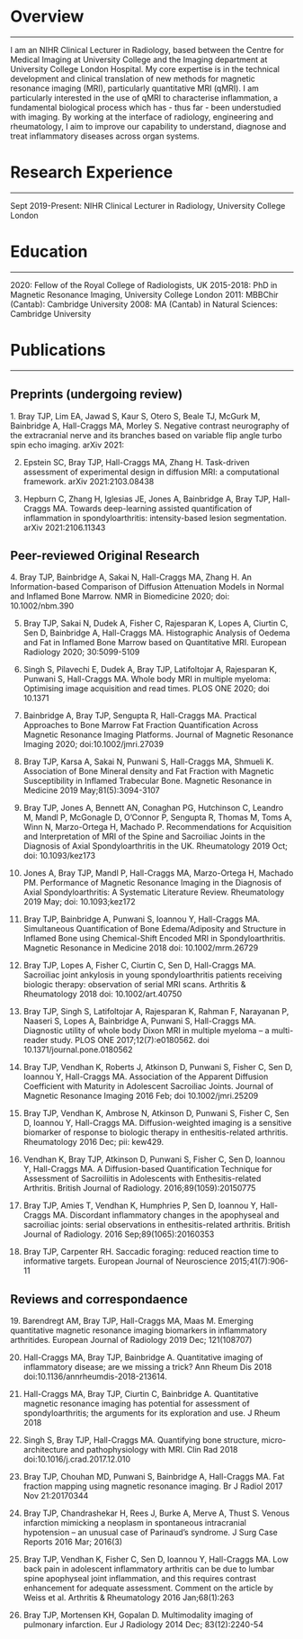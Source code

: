 <h1> Overview </h1>
<hr>
I am an NIHR Clinical Lecturer in Radiology, based between the Centre for Medical Imaging at University College and the Imaging department at University College London Hospital. My core expertise is in the technical development and clinical translation of new methods for magnetic resonance imaging (MRI), particularly quantitative MRI (qMRI). I am particularly interested in the use of qMRI to characterise inflammation, a fundamental biological process which has - thus far - been understudied with imaging. By working at the interface of radiology, engineering and rheumatology, I aim to improve our capability to understand, diagnose and treat inflammatory diseases across organ systems. 

<h1> Research Experience </h1>
<hr>
Sept 2019-Present: NIHR Clinical Lecturer in Radiology, University College London

<h1> Education </h1>
<hr>
2020: Fellow of the Royal College of Radiologists, UK
2015-2018: PhD in Magnetic Resonance Imaging, University College London
2011: MBBChir (Cantab): Cambridge University
2008: MA (Cantab) in Natural Sciences: Cambridge University

<h1> Publications </h1>
<hr>
<h2>Preprints (undergoing review)</h2>
1.	Bray TJP, Lim EA, Jawad S, Kaur S, Otero S, Beale TJ, McGurk M, Bainbridge A, Hall-Craggs MA, Morley S. Negative contrast neurography of the extracranial nerve and its branches based on variable flip angle turbo spin echo imaging. arXiv 2021:

2.	Epstein SC, Bray TJP, Hall-Craggs MA, Zhang H. Task-driven assessment of experimental design in diffusion MRI: a computational framework. arXiv 2021:2103.08438

3.	Hepburn C, Zhang H, Iglesias JE, Jones A, Bainbridge A, Bray TJP, Hall-Craggs MA. Towards deep-learning assisted quantification of inflammation in spondyloarthritis: intensity-based lesion segmentation. arXiv 2021:2106.11343

<h2>Peer-reviewed Original Research </h2>
4.	Bray TJP, Bainbridge A, Sakai N, Hall-Craggs MA, Zhang H. An Information-based Comparison of Diffusion Attenuation Models in Normal and Inflamed Bone Marrow. NMR in Biomedicine 2020; doi: 10.1002/nbm.390

5.	Bray TJP, Sakai N, Dudek A, Fisher C, Rajesparan K, Lopes A, Ciurtin C, Sen D, Bainbridge A, Hall-Craggs MA. Histographic Analysis of Oedema and Fat in Inflamed Bone Marrow based on Quantitative MRI. European Radiology 2020; 30:5099-5109

6.	Singh S, Pilavechi E, Dudek A, Bray TJP, Latifoltojar A, Rajesparan K, Punwani S, Hall-Craggs MA. Whole body MRI in multiple myeloma: Optimising image acquisition and read times. PLOS ONE 2020; doi 10.1371

7.	Bainbridge A, Bray TJP, Sengupta R, Hall-Craggs MA. Practical Approaches to Bone Marrow Fat Fraction Quantification Across Magnetic Resonance Imaging Platforms. Journal of Magnetic Resonance Imaging 2020; doi:10.1002/jmri.27039	

8.	Bray TJP, Karsa A, Sakai N, Punwani S, Hall-Craggs MA, Shmueli K. Association of Bone Mineral density and Fat Fraction with Magnetic Susceptibility in Inflamed Trabecular Bone. Magnetic Resonance in Medicine 2019 May;81(5):3094-3107

9.	Bray TJP, Jones A, Bennett AN, Conaghan PG, Hutchinson C, Leandro M, Mandl P, McGonagle D, O’Connor P, Sengupta R, Thomas M, Toms A, Winn N, Marzo-Ortega H, Machado P. Recommendations for Acquisition and Interpretation of MRI of the Spine and Sacroiliac Joints in the Diagnosis of Axial Spondyloarthritis in the UK. Rheumatology 2019 Oct; doi: 10.1093/kez173

10.	Jones A, Bray TJP, Mandl P, Hall-Craggs MA, Marzo-Ortega H, Machado PM. Performance of Magnetic Resonance Imaging in the Diagnosis of Axial Spondyloarthritis: A Systematic Literature Review. Rheumatology 2019 May; doi: 10.1093;kez172

11.	Bray TJP, Bainbridge A, Punwani S, Ioannou Y, Hall-Craggs MA. Simultaneous Quantification of Bone Edema/Adiposity and Structure in Inflamed Bone using Chemical-Shift Encoded MRI in Spondyloarthritis. Magnetic Resonance in Medicine 2018 doi: 10.1002/mrm.26729

12.	Bray TJP, Lopes A, Fisher C, Ciurtin C, Sen D, Hall-Craggs MA. Sacroiliac joint ankylosis in young spondyloarthritis patients receiving biologic therapy: observation of serial MRI scans. Arthritis & Rheumatology 2018 doi: 10.1002/art.40750 

13.	Bray TJP, Singh S, Latifoltojar A, Rajesparan K, Rahman F, Narayanan P, Naaseri S, Lopes A, Bainbridge A, Punwani S, Hall-Craggs MA. Diagnostic utility of whole body Dixon MRI in multiple myeloma – a multi-reader study. PLOS ONE 2017;12(7):e0180562. doi 10.1371/journal.pone.0180562 

14.	Bray TJP, Vendhan K, Roberts J, Atkinson D, Punwani S, Fisher C, Sen D, Ioannou Y, Hall-Craggs MA. Association of the Apparent Diffusion Coefficient with Maturity in Adolescent Sacroiliac Joints. Journal of Magnetic Resonance Imaging 2016 Feb; doi 10.1002/jmri.25209

15.	Bray TJP, Vendhan K, Ambrose N, Atkinson D, Punwani S, Fisher C, Sen D, Ioannou Y, Hall-Craggs MA. Diffusion-weighted imaging is a sensitive biomarker of response to biologic therapy in enthesitis-related arthritis. Rheumatology 2016 Dec; pii: kew429.

16.	Vendhan K, Bray TJP, Atkinson D, Punwani S, Fisher C, Sen D, Ioannou Y, Hall-Craggs MA. A Diffusion-based Quantification Technique for Assessment of Sacroiliitis in Adolescents with Enthesitis-related Arthritis. British Journal of Radiology. 2016;89(1059):20150775

17.	Bray TJP, Amies T, Vendhan K, Humphries P, Sen D, Ioannou Y, Hall-Craggs MA. Discordant inflammatory changes in the apophyseal and sacroiliac joints: serial observations in enthesitis-related arthritis. British Journal of Radiology. 2016 Sep;89(1065):20160353

18.	Bray TJP, Carpenter RH. Saccadic foraging: reduced reaction time to informative targets. European Journal of Neuroscience 2015;41(7):906-11

<h2>Reviews and correspondaence </h2>
19.	Barendregt AM, Bray TJP, Hall-Craggs MA, Maas M. Emerging quantitative magnetic resonance imaging biomarkers in inflammatory arthritides. European Journal of Radiology 2019 Dec; 121(108707)

20.	Hall-Craggs MA, Bray TJP, Bainbridge A. Quantitative imaging of inflammatory disease; are we missing a trick? Ann Rheum Dis 2018 doi:10.1136/annrheumdis-2018-213614.

21.	Hall-Craggs MA, Bray TJP, Ciurtin C, Bainbridge A. Quantitative magnetic resonance imaging has potential for assessment of spondyloarthritis; the arguments for its exploration and use. J Rheum 2018

22.	Singh S, Bray TJP, Hall-Craggs MA. Quantifying bone structure, micro-architecture and pathophysiology with MRI. Clin Rad 2018 doi:10.1016/j.crad.2017.12.010

23.	Bray TJP, Chouhan MD, Punwani S, Bainbridge A, Hall-Craggs MA. Fat fraction mapping using magnetic resonance imaging. Br J Radiol 2017 Nov 21:20170344

24.	Bray TJP, Chandrashekar H, Rees J, Burke A, Merve A, Thust S. Venous infarction mimicking a neoplasm in spontaneous intracranial hypotension – an unusual case of Parinaud’s syndrome. J Surg Case Reports 2016 Mar; 2016(3)

25.	Bray TJP, Vendhan K, Fisher C, Sen D, Ioannou Y, Hall-Craggs MA. Low back pain in adolescent inflammatory arthritis can be due to lumbar spine apophyseal joint inflammation, and this requires contrast enhancement for adequate assessment. Comment on the article by Weiss et al. Arthritis & Rheumatology 2016 Jan;68(1):263

26.	Bray TJP, Mortensen KH, Gopalan D. Multimodality imaging of pulmonary infarction. Eur J Radiology 2014 Dec; 83(12):2240-54

